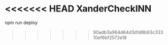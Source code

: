 <<<<<<< HEAD
XanderCheckINN
=======
npm run deploy
>>>>>>> 90adb3a964d64d3d1d8b93c33310ef6bf2572e18
